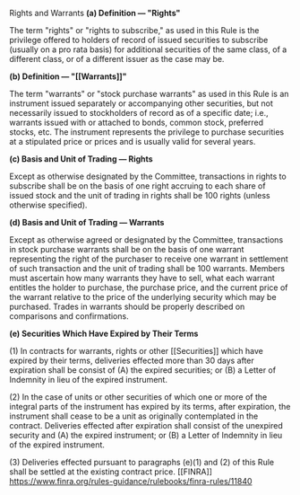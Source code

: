 Rights and Warrants
**(a) Definition — "Rights"**

The term "rights" or "rights to subscribe," as used in this Rule is the privilege offered to holders of record of issued securities to subscribe (usually on a pro rata basis) for additional securities of the same class, of a different class, or of a different issuer as the case may be.

**(b) Definition — "[[Warrants]]"**

The term "warrants" or "stock purchase warrants" as used in this Rule is an instrument issued separately or accompanying other securities, but not necessarily issued to stockholders of record as of a specific date; i.e., warrants issued with or attached to bonds, common stock, preferred stocks, etc. The instrument represents the privilege to purchase securities at a stipulated price or prices and is usually valid for several years.

**(c) Basis and Unit of Trading — Rights**

Except as otherwise designated by the Committee, transactions in rights to subscribe shall be on the basis of one right accruing to each share of issued stock and the unit of trading in rights shall be 100 rights (unless otherwise specified).

**(d) Basis and Unit of Trading — Warrants**

Except as otherwise agreed or designated by the Committee, transactions in stock purchase warrants shall be on the basis of one warrant representing the right of the purchaser to receive one warrant in settlement of such transaction and the unit of trading shall be 100 warrants. Members must ascertain how many warrants they have to sell, what each warrant entitles the holder to purchase, the purchase price, and the current price of the warrant relative to the price of the underlying security which may be purchased. Trades in warrants should be properly described on comparisons and confirmations.

**(e) Securities Which Have Expired by Their Terms**

(1) In contracts for warrants, rights or other [[Securities]] which have expired by their terms, deliveries effected more than 30 days after expiration shall be consist of (A) the expired securities; or (B) a Letter of Indemnity in lieu of the expired instrument.

(2) In the case of units or other securities of which one or more of the integral parts of the instrument has expired by its terms, after expiration, the instrument shall cease to be a unit as originally contemplated in the contract. Deliveries effected after expiration shall consist of the unexpired security and (A) the expired instrument; or (B) a Letter of Indemnity in lieu of the expired instrument.

(3) Deliveries effected pursuant to paragraphs (e)(1) and (2) of this Rule shall be settled at the existing contract price. [[FINRA]]
https://www.finra.org/rules-guidance/rulebooks/finra-rules/11840